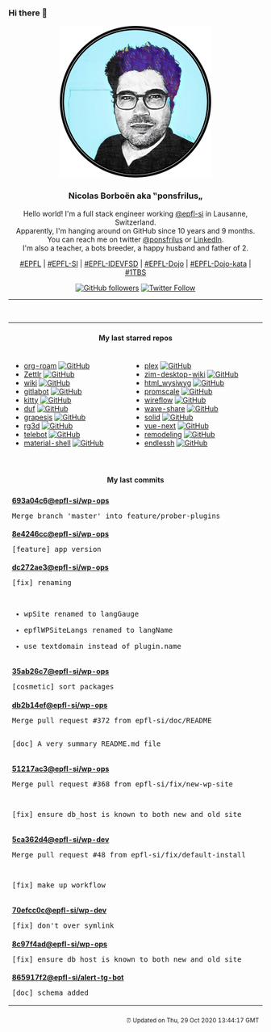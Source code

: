 ### Hi there 👋

<p align="center">
  <!-- use https://avatars3.githubusercontent.com/u/176002?v=4 for your default github picture -->
  <img src="https://raw.githubusercontent.com/ponsfrilus/ponsfrilus/master/img/ponsfrilus.png" title="Nicolas Borboën aka ‟ponsfrilus„" alt="Nicolas Borboën aka ‟ponsfrilus„" />
  <h3 align="center">
    Nicolas Borboën aka ‟ponsfrilus„
  </h3>
  <p align="center">
    Hello world! I'm a full stack engineer working <a href="https://github.com/epfl-si">@epfl-si</a> in Lausanne, Switzerland.
    <br />Apparently, I'm hanging around on GitHub since 10 years and 9 months.
    <br />You can reach me on twitter <a href="https://twitter.com/ponsfrilus">@ponsfrilus</a> or <a href="http://linkedin.com/in/nicolasborboen">LinkedIn</a>.
    <br />I'm also a teacher, a bots breeder, a happy husband and father of 2.
  </p>
  <p align="center">
    <a href="https://www.epfl.ch">#EPFL</a> | 
    <a href="https://github.com/epfl-si/">#EPFL-SI</a> | 
    <a href="https://github.com/epfl-idevfsd">#EPFL-IDEVFSD</a> | 
    <a href="https://github.com/topics/epfl-dojo">#EPFL-Dojo</a> | 
    <a href="https://github.com/topics/epfl-dojo-kata">#EPFL-Dojo-kata</a> | 
    <a href="https://en.wikipedia.org/wiki/Indentation_style#Variant:_1TBS_(OTBS)">#1TBS</a>
  </p>
  <p align="center">
    <a href="https://github.com/ponsfrilus"><img alt="GitHub followers" src="https://img.shields.io/github/followers/ponsfrilus?label=Follow%20me%20on%20github&style=social"></a>
    <a href="https://twitter.com/ponsfrilus"><img alt="Twitter Follow" src="https://img.shields.io/twitter/follow/ponsfrilus?label=follow%20me%20on%20twitter&style=social"></a>
  </p>
  </p><hr><table align="center">
<tr>
<td colspan="2" align="center"><h4>My last starred repos</h4></td>
</tr>
<tr>
<td valign="top">
<ul>
<li>
<a href="https://github.com/org-roam/org-roam" title="Rudimentary Roam replica with Org-mode" target="_blank">org-roam</a>&nbsp;<a href="https://github.com/org-roam/org-roam" title="Rudimentary Roam replica with Org-mode" target="_blank"><img src="https://img.shields.io/github/stars/org-roam/org-roam?style=social" alt="GitHub"></a>
</li>
<li>
<a href="https://github.com/Zettlr/Zettlr" title="A Markdown Editor for the 21st century." target="_blank">Zettlr</a>&nbsp;<a href="https://github.com/Zettlr/Zettlr" title="A Markdown Editor for the 21st century." target="_blank"><img src="https://img.shields.io/github/stars/Zettlr/Zettlr?style=social" alt="GitHub"></a>
</li>
<li>
<a href="https://github.com/Requarks/wiki" title="Wiki.js | A modern, lightweight and powerful wiki app built on Node.js" target="_blank">wiki</a>&nbsp;<a href="https://github.com/Requarks/wiki" title="Wiki.js | A modern, lightweight and powerful wiki app built on Node.js" target="_blank"><img src="https://img.shields.io/github/stars/Requarks/wiki?style=social" alt="GitHub"></a>
</li>
<li>
<a href="https://github.com/SaphireVert/gitlabot" title="A gitlab update bot" target="_blank">gitlabot</a>&nbsp;<a href="https://github.com/SaphireVert/gitlabot" title="A gitlab update bot" target="_blank"><img src="https://img.shields.io/github/stars/SaphireVert/gitlabot?style=social" alt="GitHub"></a>
</li>
<li>
<a href="https://github.com/kovidgoyal/kitty" title="A cross-platform, fast, feature full, GPU based terminal emulator" target="_blank">kitty</a>&nbsp;<a href="https://github.com/kovidgoyal/kitty" title="A cross-platform, fast, feature full, GPU based terminal emulator" target="_blank"><img src="https://img.shields.io/github/stars/kovidgoyal/kitty?style=social" alt="GitHub"></a>
</li>
<li>
<a href="https://github.com/muesli/duf" title="Disk Usage/Free Utility" target="_blank">duf</a>&nbsp;<a href="https://github.com/muesli/duf" title="Disk Usage/Free Utility" target="_blank"><img src="https://img.shields.io/github/stars/muesli/duf?style=social" alt="GitHub"></a>
</li>
<li>
<a href="https://github.com/artf/grapesjs" title="Free and Open source Web Builder Framework. Next generation tool for building templates without coding" target="_blank">grapesjs</a>&nbsp;<a href="https://github.com/artf/grapesjs" title="Free and Open source Web Builder Framework. Next generation tool for building templates without coding" target="_blank"><img src="https://img.shields.io/github/stars/artf/grapesjs?style=social" alt="GitHub"></a>
</li>
<li>
<a href="https://github.com/mrDIMAS/rg3d" title="3d game engine written in Rust" target="_blank">rg3d</a>&nbsp;<a href="https://github.com/mrDIMAS/rg3d" title="3d game engine written in Rust" target="_blank"><img src="https://img.shields.io/github/stars/mrDIMAS/rg3d?style=social" alt="GitHub"></a>
</li>
<li>
<a href="https://github.com/mullwar/telebot" title="The easy way to write Telegram bots in Node.js" target="_blank">telebot</a>&nbsp;<a href="https://github.com/mullwar/telebot" title="The easy way to write Telegram bots in Node.js" target="_blank"><img src="https://img.shields.io/github/stars/mullwar/telebot?style=social" alt="GitHub"></a>
</li>
<li>
<a href="https://github.com/material-shell/material-shell" title="A modern desktop interface for Linux. Improve your user experience and get rid of the anarchy of traditional desktop workflows. Designed to simplify navigation and reduce the need to manipulate windows in order to improve productivity. It's meant to be 100% predictable and bring the benefits of tools coveted by professionals to everyone." target="_blank">material-shell</a>&nbsp;<a href="https://github.com/material-shell/material-shell" title="A modern desktop interface for Linux. Improve your user experience and get rid of the anarchy of traditional desktop workflows. Designed to simplify navigation and reduce the need to manipulate windows in order to improve productivity. It's meant to be 100% predictable and bring the benefits of tools coveted by professionals to everyone." target="_blank"><img src="https://img.shields.io/github/stars/material-shell/material-shell?style=social" alt="GitHub"></a>
</li>
</ul>
<img width="450" height="1" /></td>
<td valign="top">
<ul>
<li>
<a href="https://github.com/IBM/plex" title="The package of IBM’s typeface, IBM Plex." target="_blank">plex</a>&nbsp;<a href="https://github.com/IBM/plex" title="The package of IBM’s typeface, IBM Plex." target="_blank"><img src="https://img.shields.io/github/stars/IBM/plex?style=social" alt="GitHub"></a>
</li>
<li>
<a href="https://github.com/zim-desktop-wiki/zim-desktop-wiki" title="Main repository of the zim desktop wiki project" target="_blank">zim-desktop-wiki</a>&nbsp;<a href="https://github.com/zim-desktop-wiki/zim-desktop-wiki" title="Main repository of the zim desktop wiki project" target="_blank"><img src="https://img.shields.io/github/stars/zim-desktop-wiki/zim-desktop-wiki?style=social" alt="GitHub"></a>
</li>
<li>
<a href="https://github.com/secretGeek/html_wysiwyg" title="A truly naked, brutalist html quine" target="_blank">html_wysiwyg</a>&nbsp;<a href="https://github.com/secretGeek/html_wysiwyg" title="A truly naked, brutalist html quine" target="_blank"><img src="https://img.shields.io/github/stars/secretGeek/html_wysiwyg?style=social" alt="GitHub"></a>
</li>
<li>
<a href="https://github.com/timescale/promscale" title="An open-source analytical platform for Prometheus metrics 🚀" target="_blank">promscale</a>&nbsp;<a href="https://github.com/timescale/promscale" title="An open-source analytical platform for Prometheus metrics 🚀" target="_blank"><img src="https://img.shields.io/github/stars/timescale/promscale?style=social" alt="GitHub"></a>
</li>
<li>
<a href="https://github.com/vanila-io/wireflow" title="Wireflow - user flow chart real-time collaborative tool" target="_blank">wireflow</a>&nbsp;<a href="https://github.com/vanila-io/wireflow" title="Wireflow - user flow chart real-time collaborative tool" target="_blank"><img src="https://img.shields.io/github/stars/vanila-io/wireflow?style=social" alt="GitHub"></a>
</li>
<li>
<a href="https://github.com/ggerganov/wave-share" title="Serverless, peer-to-peer, local file sharing through sound" target="_blank">wave-share</a>&nbsp;<a href="https://github.com/ggerganov/wave-share" title="Serverless, peer-to-peer, local file sharing through sound" target="_blank"><img src="https://img.shields.io/github/stars/ggerganov/wave-share?style=social" alt="GitHub"></a>
</li>
<li>
<a href="https://github.com/ryansolid/solid" title="A declarative, efficient, and flexible JavaScript library for building user interfaces." target="_blank">solid</a>&nbsp;<a href="https://github.com/ryansolid/solid" title="A declarative, efficient, and flexible JavaScript library for building user interfaces." target="_blank"><img src="https://img.shields.io/github/stars/ryansolid/solid?style=social" alt="GitHub"></a>
</li>
<li>
<a href="https://github.com/vuejs/vue-next" title="Repo for Vue 3.0" target="_blank">vue-next</a>&nbsp;<a href="https://github.com/vuejs/vue-next" title="Repo for Vue 3.0" target="_blank"><img src="https://img.shields.io/github/stars/vuejs/vue-next?style=social" alt="GitHub"></a>
</li>
<li>
<a href="https://github.com/WardCunningham/remodeling" title="The original wiki rewritten as a single page application" target="_blank">remodeling</a>&nbsp;<a href="https://github.com/WardCunningham/remodeling" title="The original wiki rewritten as a single page application" target="_blank"><img src="https://img.shields.io/github/stars/WardCunningham/remodeling?style=social" alt="GitHub"></a>
</li>
<li>
<a href="https://github.com/skeeto/endlessh" title="SSH tarpit that slowly sends an endless banner" target="_blank">endlessh</a>&nbsp;<a href="https://github.com/skeeto/endlessh" title="SSH tarpit that slowly sends an endless banner" target="_blank"><img src="https://img.shields.io/github/stars/skeeto/endlessh?style=social" alt="GitHub"></a>
</li>
</ul>
<img width="450" height="1" /></td>
</tr>
<tr>
<td colspan="2" align="center"><h4>My last commits</h4></td>
</tr>
<tr>
        <td colspan="2">
          <div><strong><a href="https://api.github.com/repos/epfl-si/wp-ops/commits/693a04c649c1aa292e97ff159950299b24029959" title="2020-10-28T16:38:40.000+01:00" target="_blank">693a04c6</a><a href="https://github.com/epfl-si">@epfl-si</a><a href="https://github.com/epfl-si/wp-ops" title="DevOps infrastructure for the WordPress-at-EFPL project">/wp-ops</a></strong></div>
          <pre>Merge branch 'master' into feature/prober-plugins</pre>
        </td>
        </tr><tr>
        <td colspan="2">
          <div><strong><a href="https://api.github.com/repos/epfl-si/wp-ops/commits/8e4246cc6f406495882c0bd9a46edf51f9cad768" title="2020-10-28T08:54:28.000+01:00" target="_blank">8e4246cc</a><a href="https://github.com/epfl-si">@epfl-si</a><a href="https://github.com/epfl-si/wp-ops" title="DevOps infrastructure for the WordPress-at-EFPL project">/wp-ops</a></strong></div>
          <pre>[feature] app version</pre>
        </td>
        </tr><tr>
        <td colspan="2">
          <div><strong><a href="https://api.github.com/repos/epfl-si/wp-ops/commits/dc272ae39fa38b606617291c9fe59f8af8cf31a8" title="2020-10-28T08:19:35.000+01:00" target="_blank">dc272ae3</a><a href="https://github.com/epfl-si">@epfl-si</a><a href="https://github.com/epfl-si/wp-ops" title="DevOps infrastructure for the WordPress-at-EFPL project">/wp-ops</a></strong></div>
          <pre>[fix] renaming

- wpSite renamed to langGauge
- epflWPSiteLangs renamed to langName
- use textdomain instead of plugin.name</pre>
        </td>
        </tr><tr>
        <td colspan="2">
          <div><strong><a href="https://api.github.com/repos/epfl-si/wp-ops/commits/35ab26c740e8cfdcadc3157c47aef1874d704d5f" title="2020-10-28T08:18:29.000+01:00" target="_blank">35ab26c7</a><a href="https://github.com/epfl-si">@epfl-si</a><a href="https://github.com/epfl-si/wp-ops" title="DevOps infrastructure for the WordPress-at-EFPL project">/wp-ops</a></strong></div>
          <pre>[cosmetic] sort packages</pre>
        </td>
        </tr><tr>
        <td colspan="2">
          <div><strong><a href="https://api.github.com/repos/epfl-si/wp-ops/commits/db2b14ef93f852c1c21b4ecf1f0ca6e62e036194" title="2020-10-26T17:55:05.000+01:00" target="_blank">db2b14ef</a><a href="https://github.com/epfl-si">@epfl-si</a><a href="https://github.com/epfl-si/wp-ops" title="DevOps infrastructure for the WordPress-at-EFPL project">/wp-ops</a></strong></div>
          <pre>Merge pull request #372 from epfl-si/doc/README

[doc] A very summary README.md file</pre>
        </td>
        </tr><tr>
        <td colspan="2">
          <div><strong><a href="https://api.github.com/repos/epfl-si/wp-ops/commits/51217ac3e371425dc55ea7e4246339fc504311a3" title="2020-10-23T17:39:32.000+02:00" target="_blank">51217ac3</a><a href="https://github.com/epfl-si">@epfl-si</a><a href="https://github.com/epfl-si/wp-ops" title="DevOps infrastructure for the WordPress-at-EFPL project">/wp-ops</a></strong></div>
          <pre>Merge pull request #368 from epfl-si/fix/new-wp-site

[fix] ensure db_host is known to both new and old site</pre>
        </td>
        </tr><tr>
        <td colspan="2">
          <div><strong><a href="https://api.github.com/repos/epfl-si/wp-dev/commits/5ca362d4a23a33cb81e491b91cf135fc6b241fca" title="2020-10-22T12:59:34.000+02:00" target="_blank">5ca362d4</a><a href="https://github.com/epfl-si">@epfl-si</a><a href="https://github.com/epfl-si/wp-dev" title="Development environment for the EPFL VPSI WordPress service">/wp-dev</a></strong></div>
          <pre>Merge pull request #48 from epfl-si/fix/default-install

[fix] make up workflow</pre>
        </td>
        </tr><tr>
        <td colspan="2">
          <div><strong><a href="https://api.github.com/repos/epfl-si/wp-dev/commits/70efcc0cc29f6966f167ed041545812df17ea6ca" title="2020-10-22T12:55:00.000+02:00" target="_blank">70efcc0c</a><a href="https://github.com/epfl-si">@epfl-si</a><a href="https://github.com/epfl-si/wp-dev" title="Development environment for the EPFL VPSI WordPress service">/wp-dev</a></strong></div>
          <pre>[fix] don't over symlink</pre>
        </td>
        </tr><tr>
        <td colspan="2">
          <div><strong><a href="https://api.github.com/repos/epfl-si/wp-ops/commits/8c97f4ad6b86db894f3ff2abf9e2e314fb35bc18" title="2020-10-22T12:36:11.000+02:00" target="_blank">8c97f4ad</a><a href="https://github.com/epfl-si">@epfl-si</a><a href="https://github.com/epfl-si/wp-ops" title="DevOps infrastructure for the WordPress-at-EFPL project">/wp-ops</a></strong></div>
          <pre>[fix] ensure db_host is known to both new and old site</pre>
        </td>
        </tr><tr>
        <td colspan="2">
          <div><strong><a href="https://api.github.com/repos/epfl-si/alert-tg-bot/commits/865917f2226ea76587b16d1b9fc471f7cefb9efe" title="2020-10-19T14:00:15.000+02:00" target="_blank">865917f2</a><a href="https://github.com/epfl-si">@epfl-si</a><a href="https://github.com/epfl-si/alert-tg-bot" title="null">/alert-tg-bot</a></strong></div>
          <pre>[doc] schema added</pre>
        </td>
        </tr><tfoot>
<tr>
<td colspan="2" align="right">
<img width="900" height="1" />
<small>⏰ Updated on Thu, 29 Oct 2020 13:44:17 GMT</small>
</td>
</tr>
</tfoot>
<br />
</table>
